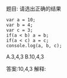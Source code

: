 题目: 请选出正确的结果

    var a = 10;
    var b = 4;
    var c = 3;
    if(a < b) a = b;
    if(a < c) a = c;
    console.log(a, b, c);

A.3,4,3
B.10,4,3

答案:10,4,3
解释: